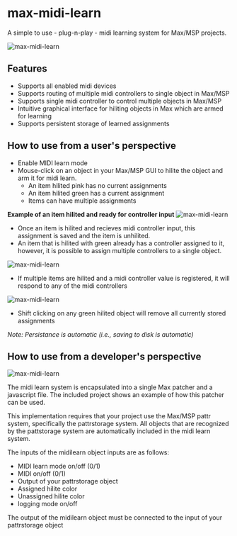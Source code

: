 # max-midi-learn #

A simple to use - plug-n-play - midi learning system for Max/MSP projects.

![max-midi-learn](http://i.imgur.com/DBuJbyN.png)

## Features

 * Supports all enabled midi devices
 * Supports routing of multiple midi controllers to single object in Max/MSP
 * Supports single midi controller to control multiple objects in Max/MSP
 * Intuitive graphical interface for hiliting objects in Max which are armed for learning
 * Supports persistent storage of learned assignments
 
 
## How to use from a user's perspective ##
 
 * Enable MIDI learn mode
 * Mouse-click on an object in your Max/MSP GUI to hilite the object and arm it for midi learn.
    * An item hilited pink has no current assignments
    * An item hilited green has a current assignment
    * Items can have multiple assignments

**Example of an item hilited and ready for controller input**
![max-midi-learn](http://i.imgur.com/JBFr6JI.png)

 * Once an item is hilited and recieves midi controller input, this assignment is saved and the item is unhilited.
 * An item that is hilited with green already has a controller assigned to it, however, it is possible to assign multiple controllers to a single object.
 
![max-midi-learn](http://i.imgur.com/QrQRY86.png) 
 
 * If multiple items are hilited and a midi controller value is registered, it will respond to any of the midi controllers

![max-midi-learn](http://i.imgur.com/13RuMjn.png) 


 * Shift clicking on any green hilited object will remove all currently stored assignments
 

*Note: Persistance is automatic (i.e., saving to disk is automatic)*


## How to use from a developer's perspective ##

![max-midi-learn](http://i.imgur.com/Pbkr6HH.png) 

The midi learn system is encapsulated into a single Max patcher and a javascript file. The included project shows an example of how this patcher can be used.

This implementation requires that your project use the Max/MSP pattr system, specifically the pattrstorage system. All objects that are recognized by the pattstorage system are automatically included in the midi learn system.

The inputs of the midilearn object inputs are as follows:

 * MIDI learn mode on/off (0/1)
 * MIDI on/off (0/1)
 * Output of your pattrstorage object
 * Assigned hilite color
 * Unassigned hilite color
 * logging mode on/off
 
The output of the midilearn object must be connected to the input of your pattrstorage object

